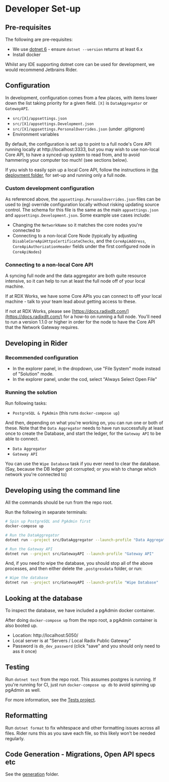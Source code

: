 # Developer Set-up

## Pre-requisites

The following are pre-requisites:
* We use [dotnet 6](https://dotnet.microsoft.com/download/dotnet/6.0) - ensure `dotnet --version` returns at least 6.x
* Install docker

Whilst any IDE supporting dotnet core can be used for development, we would recommend Jetbrains Rider.

## Configuration

In development, configuration comes from a few places, with items lower down the list taking priority for a given field. `[X]` is `DataAggregator` or `GatewayAPI`.

* `src/[X]/appsettings.json`
* `src/[X]/appsettings.Development.json`
* `src/[X]/appsettings.PersonalOverrides.json` (under .gitignore)
* Environment variables

By default, the configuration is set up to point to a full node's Core API running locally at http://localhost:3333, but you may wish to use non-local Core API, to have a synced-up system to read from, and to avoid hammering your computer too much! (see sections below).

If you wish to easily spin up a local Core API, follow the instructions in [the deployment folder](../deployment), for set-up and running only a full node.

### Custom development configuration

As referenced above, the `appsettings.PersonalOverrides.json` files can be used to (eg) override configuration locally without risking updating source control. The schema for this file is the same as the main `appsettings.json` and `appsettings.Development.json`. Some example use cases include:

* Changing the `NetworkName` so it matches the core nodes you're connected to
* Connecting to a non-local Core Node (typically by adjusting `DisableCoreApiHttpsCertificateChecks`, and the `CoreApiAddress`, `CoreApiAuthorizationHeader` fields under the first configured node in `CoreApiNodes`)

### Connecting to a non-local Core API

A syncing full node and the data aggregator are both quite resource intensive, so it can help to run at least the full node off of your local machine.

If at RDX Works, we have some Core APIs you can connect to off your local machine - talk to your team lead about getting access to these.

If not at RDX Works, please see [https://docs.radixdlt.com/](https://docs.radixdlt.com/) for a how-to on running a full node.
You'll need to run a version 1.1.0 or higher in order for the node to have the Core API that the Network Gateway requires.

## Developing in Rider

### Recommended configuration

* In the explorer panel, in the dropdown, use "File System" mode instead of "Solution" mode.
* In the explorer panel, under the cod, select "Always Select Open File"

### Running the solution

Run following tasks:

* `PostgreSQL & PgAdmin` (this runs `docker-compose up`)

And then, depending on what you're working on, you can run one or both of these. Note that the `Data Aggregator` needs to have run successfully at least once to create the Database, and start the ledger, for the `Gateway API` to be able to connect.

* `Data Aggregator`
* `Gateway API`

You can use the `Wipe Database` task if you ever need to clear the database. (Say, because the DB ledger got corrupted; or you wish to change which network you're connected to)

## Developing using the command line

All the commands should be run from the repo root.

Run the following in separate terminals:

```bash
# Spin up PostgreSQL and PgAdmin first
docker-compose up
```

```bash
# Run the DataAggregator
dotnet run --project src/DataAggregator --launch-profile "Data Aggregator"
```

```bash
# Run the Gateway API
dotnet run --project src/GatewayAPI --launch-profile "Gateway API"
```

And, if you need to wipe the database, you should stop all of the above processes, and then either delete the `.postgresdata` folder, or run:

```bash
# Wipe the database
dotnet run --project src/GatewayAPI --launch-profile "Wipe Database"
```

## Looking at the database

To inspect the database, we have included a pgAdmin docker container.

After doing `docker-compose up` from the repo root, a pgAdmin container is also booted up.

* Location: http://localhost:5050/
* Local server is at "Servers / Local Radix Public Gateway"
* Password is `db_dev_password` (click "save" and you should only need to ass it once)

## Testing

Run `dotnet test` from the repo root. This assumes postgres is running. If you're running for CI, just run `docker-compose up db` to avoid spinning up pgAdmin as well.

For more information, see the [Tests project](../../src/Tests).

## Reformatting

Run `dotnet format` to fix whitespace and other formatting issues across all files. Rider runs this as you save each file, so this likely won't be needed regularly.

## Code Generation - Migrations, Open API specs etc

See the [generation](../generation) folder.
